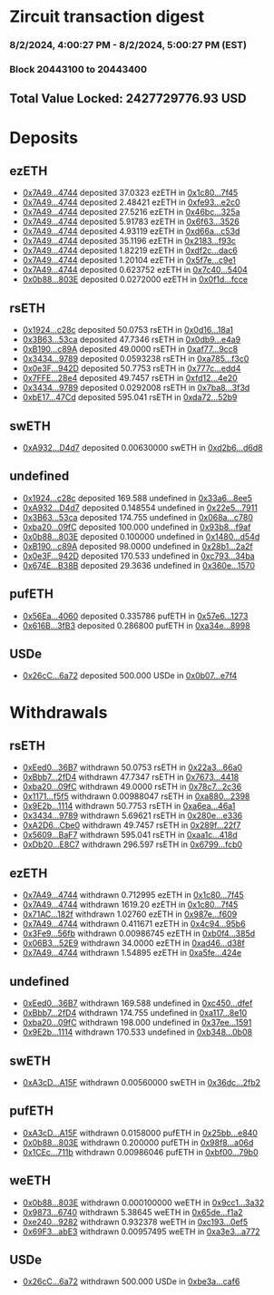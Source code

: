 # Zircuit transaction digest
### 8/2/2024, 4:00:27 PM - 8/2/2024, 5:00:27 PM (EST)
### Block 20443100 to 20443400

## Total Value Locked: 2427729776.93 USD

# Deposits
## ezETH
- [0x7A49...4744](https://etherscan.io/address/0x7A493Be5c2ce014cD049Bf178a1ac0Db1B434744) deposited 37.0323 ezETH in [0x1c80...7f45](https://etherscan.io/tx/0x7A493Be5c2ce014cD049Bf178a1ac0Db1B434744)
- [0x7A49...4744](https://etherscan.io/address/0x7A493Be5c2ce014cD049Bf178a1ac0Db1B434744) deposited 2.48421 ezETH in [0xfe93...e2c0](https://etherscan.io/tx/0x7A493Be5c2ce014cD049Bf178a1ac0Db1B434744)
- [0x7A49...4744](https://etherscan.io/address/0x7A493Be5c2ce014cD049Bf178a1ac0Db1B434744) deposited 27.5216 ezETH in [0x46bc...325a](https://etherscan.io/tx/0x7A493Be5c2ce014cD049Bf178a1ac0Db1B434744)
- [0x7A49...4744](https://etherscan.io/address/0x7A493Be5c2ce014cD049Bf178a1ac0Db1B434744) deposited 5.91783 ezETH in [0x6f63...3526](https://etherscan.io/tx/0x7A493Be5c2ce014cD049Bf178a1ac0Db1B434744)
- [0x7A49...4744](https://etherscan.io/address/0x7A493Be5c2ce014cD049Bf178a1ac0Db1B434744) deposited 4.93119 ezETH in [0xd66a...c53d](https://etherscan.io/tx/0x7A493Be5c2ce014cD049Bf178a1ac0Db1B434744)
- [0x7A49...4744](https://etherscan.io/address/0x7A493Be5c2ce014cD049Bf178a1ac0Db1B434744) deposited 35.1196 ezETH in [0x2183...f93c](https://etherscan.io/tx/0x7A493Be5c2ce014cD049Bf178a1ac0Db1B434744)
- [0x7A49...4744](https://etherscan.io/address/0x7A493Be5c2ce014cD049Bf178a1ac0Db1B434744) deposited 1.82219 ezETH in [0xdf2c...dac6](https://etherscan.io/tx/0x7A493Be5c2ce014cD049Bf178a1ac0Db1B434744)
- [0x7A49...4744](https://etherscan.io/address/0x7A493Be5c2ce014cD049Bf178a1ac0Db1B434744) deposited 1.20104 ezETH in [0x5f7e...c9e1](https://etherscan.io/tx/0x7A493Be5c2ce014cD049Bf178a1ac0Db1B434744)
- [0x7A49...4744](https://etherscan.io/address/0x7A493Be5c2ce014cD049Bf178a1ac0Db1B434744) deposited 0.623752 ezETH in [0x7c40...5404](https://etherscan.io/tx/0x7A493Be5c2ce014cD049Bf178a1ac0Db1B434744)
- [0x0b88...803E](https://etherscan.io/address/0x0b88655229B3feA2800BDa70d5734C4f5B01803E) deposited 0.0272000 ezETH in [0x0f1d...fcce](https://etherscan.io/tx/0x0b88655229B3feA2800BDa70d5734C4f5B01803E)
## rsETH
- [0x1924...c28c](https://etherscan.io/address/0x1924f74123Fa4E683624983Bf9eA926c582Fc28c) deposited 50.0753 rsETH in [0x0d16...18a1](https://etherscan.io/tx/0x1924f74123Fa4E683624983Bf9eA926c582Fc28c)
- [0x3B63...53ca](https://etherscan.io/address/0x3B63d6E736c65583e6b42c5a87f861Bfde6953ca) deposited 47.7346 rsETH in [0x0db9...e4a9](https://etherscan.io/tx/0x3B63d6E736c65583e6b42c5a87f861Bfde6953ca)
- [0xB190...c89A](https://etherscan.io/address/0xB190095AD97c1f5EDB353eac9D54A33E136Cc89A) deposited 49.0000 rsETH in [0xaf77...9cc8](https://etherscan.io/tx/0xB190095AD97c1f5EDB353eac9D54A33E136Cc89A)
- [0x3434...9789](https://etherscan.io/address/0x34349c5569e7B846c3558961552D2202760A9789) deposited 0.0593238 rsETH in [0xa785...f3c0](https://etherscan.io/tx/0x34349c5569e7B846c3558961552D2202760A9789)
- [0x0e3F...942D](https://etherscan.io/address/0x0e3F61155046138dc9b981Ad7F4E59814BE3942D) deposited 50.7753 rsETH in [0x777c...edd4](https://etherscan.io/tx/0x0e3F61155046138dc9b981Ad7F4E59814BE3942D)
- [0x7FFE...28e4](https://etherscan.io/address/0x7FFE3642F22dA10Fae1cF405ad7Af335A07c28e4) deposited 49.7457 rsETH in [0xfd12...4e20](https://etherscan.io/tx/0x7FFE3642F22dA10Fae1cF405ad7Af335A07c28e4)
- [0x3434...9789](https://etherscan.io/address/0x34349c5569e7B846c3558961552D2202760A9789) deposited 0.0292008 rsETH in [0x7ba8...3f3d](https://etherscan.io/tx/0x34349c5569e7B846c3558961552D2202760A9789)
- [0xbE17...47Cd](https://etherscan.io/address/0xbE17641f00F2bAf80059D99498Dc1A1390E247Cd) deposited 595.041 rsETH in [0xda72...52b9](https://etherscan.io/tx/0xbE17641f00F2bAf80059D99498Dc1A1390E247Cd)
## swETH
- [0xA932...D4d7](https://etherscan.io/address/0xA93205ba7726F5B0Eb8d42fBeD2698c50B32D4d7) deposited 0.00630000 swETH in [0xd2b6...d6d8](https://etherscan.io/tx/0xA93205ba7726F5B0Eb8d42fBeD2698c50B32D4d7)
## undefined
- [0x1924...c28c](https://etherscan.io/address/0x1924f74123Fa4E683624983Bf9eA926c582Fc28c) deposited 169.588 undefined in [0x33a6...8ee5](https://etherscan.io/tx/0x1924f74123Fa4E683624983Bf9eA926c582Fc28c)
- [0xA932...D4d7](https://etherscan.io/address/0xA93205ba7726F5B0Eb8d42fBeD2698c50B32D4d7) deposited 0.148554 undefined in [0x22e5...7911](https://etherscan.io/tx/0xA93205ba7726F5B0Eb8d42fBeD2698c50B32D4d7)
- [0x3B63...53ca](https://etherscan.io/address/0x3B63d6E736c65583e6b42c5a87f861Bfde6953ca) deposited 174.755 undefined in [0x068a...c780](https://etherscan.io/tx/0x3B63d6E736c65583e6b42c5a87f861Bfde6953ca)
- [0xba20...09fC](https://etherscan.io/address/0xba208FF9c919F2Bdd6F2d6e2800b40B3AC7209fC) deposited 100.000 undefined in [0x93b8...f9af](https://etherscan.io/tx/0xba208FF9c919F2Bdd6F2d6e2800b40B3AC7209fC)
- [0x0b88...803E](https://etherscan.io/address/0x0b88655229B3feA2800BDa70d5734C4f5B01803E) deposited 0.100000 undefined in [0x1480...d54d](https://etherscan.io/tx/0x0b88655229B3feA2800BDa70d5734C4f5B01803E)
- [0xB190...c89A](https://etherscan.io/address/0xB190095AD97c1f5EDB353eac9D54A33E136Cc89A) deposited 98.0000 undefined in [0x28b1...2a2f](https://etherscan.io/tx/0xB190095AD97c1f5EDB353eac9D54A33E136Cc89A)
- [0x0e3F...942D](https://etherscan.io/address/0x0e3F61155046138dc9b981Ad7F4E59814BE3942D) deposited 170.533 undefined in [0xc793...34ba](https://etherscan.io/tx/0x0e3F61155046138dc9b981Ad7F4E59814BE3942D)
- [0x674E...B38B](https://etherscan.io/address/0x674E0313A14A7124C404e8a53245ce7bbc16B38B) deposited 29.3636 undefined in [0x360e...1570](https://etherscan.io/tx/0x674E0313A14A7124C404e8a53245ce7bbc16B38B)
## pufETH
- [0x56Ea...4060](https://etherscan.io/address/0x56Ea2518d5C17f81E19f897B6fF67A9490384060) deposited 0.335786 pufETH in [0x57e6...1273](https://etherscan.io/tx/0x56Ea2518d5C17f81E19f897B6fF67A9490384060)
- [0x616B...3fB3](https://etherscan.io/address/0x616BE2F7FC443ED91678Fb85C50d24C2F0713fB3) deposited 0.286800 pufETH in [0xa34e...8998](https://etherscan.io/tx/0x616BE2F7FC443ED91678Fb85C50d24C2F0713fB3)
## USDe
- [0x26cC...6a72](https://etherscan.io/address/0x26cCCc1a84c4279c05c48485A802712ADa8f6a72) deposited 500.000 USDe in [0x0b07...e7f4](https://etherscan.io/tx/0x26cCCc1a84c4279c05c48485A802712ADa8f6a72)
# Withdrawals
## rsETH
- [0xEed0...36B7](https://etherscan.io/address/0xEed09cc4ebF3Fa599eb9ffD7A280E7b944b436B7) withdrawn 50.0753 rsETH in [0x22a3...66a0](https://etherscan.io/tx/0xEed09cc4ebF3Fa599eb9ffD7A280E7b944b436B7)
- [0xBbb7...2fD4](https://etherscan.io/address/0xBbb7eDC2a8511fc8815f9e2C42160b33B8E32fD4) withdrawn 47.7347 rsETH in [0x7673...4418](https://etherscan.io/tx/0xBbb7eDC2a8511fc8815f9e2C42160b33B8E32fD4)
- [0xba20...09fC](https://etherscan.io/address/0xba208FF9c919F2Bdd6F2d6e2800b40B3AC7209fC) withdrawn 49.0000 rsETH in [0x78c7...2c36](https://etherscan.io/tx/0xba208FF9c919F2Bdd6F2d6e2800b40B3AC7209fC)
- [0x1171...f5f5](https://etherscan.io/address/0x117175dC3E7fDc917342fAe860827371f856f5f5) withdrawn 0.00988047 rsETH in [0xa880...2398](https://etherscan.io/tx/0x117175dC3E7fDc917342fAe860827371f856f5f5)
- [0x9E2b...1114](https://etherscan.io/address/0x9E2bA399bEBD28ebF48Bae66739fA87DacBB1114) withdrawn 50.7753 rsETH in [0xa6ea...46a1](https://etherscan.io/tx/0x9E2bA399bEBD28ebF48Bae66739fA87DacBB1114)
- [0x3434...9789](https://etherscan.io/address/0x34349c5569e7B846c3558961552D2202760A9789) withdrawn 5.69621 rsETH in [0x280e...e336](https://etherscan.io/tx/0x34349c5569e7B846c3558961552D2202760A9789)
- [0xA2D6...Cbe0](https://etherscan.io/address/0xA2D6DB7B72E32091E9AA6514A57F8Dc94971Cbe0) withdrawn 49.7457 rsETH in [0x289f...22f7](https://etherscan.io/tx/0xA2D6DB7B72E32091E9AA6514A57F8Dc94971Cbe0)
- [0x5609...BaF7](https://etherscan.io/address/0x56091a6221E26E09b7Ae33932C97AF4342CeBaF7) withdrawn 595.041 rsETH in [0xaa1c...418d](https://etherscan.io/tx/0x56091a6221E26E09b7Ae33932C97AF4342CeBaF7)
- [0xDb20...E8C7](https://etherscan.io/address/0xDb2022BE9593B7CF990D7a58da9286043F98E8C7) withdrawn 296.597 rsETH in [0x6799...fcb0](https://etherscan.io/tx/0xDb2022BE9593B7CF990D7a58da9286043F98E8C7)
## ezETH
- [0x7A49...4744](https://etherscan.io/address/0x7A493Be5c2ce014cD049Bf178a1ac0Db1B434744) withdrawn 0.712995 ezETH in [0x1c80...7f45](https://etherscan.io/tx/0x7A493Be5c2ce014cD049Bf178a1ac0Db1B434744)
- [0x7A49...4744](https://etherscan.io/address/0x7A493Be5c2ce014cD049Bf178a1ac0Db1B434744) withdrawn 1619.20 ezETH in [0x1c80...7f45](https://etherscan.io/tx/0x7A493Be5c2ce014cD049Bf178a1ac0Db1B434744)
- [0x71AC...182f](https://etherscan.io/address/0x71ACfbCe74C5f49f8791EEb878fde33F9073182f) withdrawn 1.02760 ezETH in [0x987e...f609](https://etherscan.io/tx/0x71ACfbCe74C5f49f8791EEb878fde33F9073182f)
- [0x7A49...4744](https://etherscan.io/address/0x7A493Be5c2ce014cD049Bf178a1ac0Db1B434744) withdrawn 0.411671 ezETH in [0x4c94...95b6](https://etherscan.io/tx/0x7A493Be5c2ce014cD049Bf178a1ac0Db1B434744)
- [0x3Fe9...56fb](https://etherscan.io/address/0x3Fe9ea5D24c015BC0Eb07dBEB7F961b63AAF56fb) withdrawn 0.00986745 ezETH in [0xb0f4...385d](https://etherscan.io/tx/0x3Fe9ea5D24c015BC0Eb07dBEB7F961b63AAF56fb)
- [0x06B3...52E9](https://etherscan.io/address/0x06B3ee4EB3f61D03F918E2942979E8333d5b52E9) withdrawn 34.0000 ezETH in [0xad46...d38f](https://etherscan.io/tx/0x06B3ee4EB3f61D03F918E2942979E8333d5b52E9)
- [0x7A49...4744](https://etherscan.io/address/0x7A493Be5c2ce014cD049Bf178a1ac0Db1B434744) withdrawn 1.54895 ezETH in [0xa5fe...424e](https://etherscan.io/tx/0x7A493Be5c2ce014cD049Bf178a1ac0Db1B434744)
## undefined
- [0xEed0...36B7](https://etherscan.io/address/0xEed09cc4ebF3Fa599eb9ffD7A280E7b944b436B7) withdrawn 169.588 undefined in [0xc450...dfef](https://etherscan.io/tx/0xEed09cc4ebF3Fa599eb9ffD7A280E7b944b436B7)
- [0xBbb7...2fD4](https://etherscan.io/address/0xBbb7eDC2a8511fc8815f9e2C42160b33B8E32fD4) withdrawn 174.755 undefined in [0xa117...8e10](https://etherscan.io/tx/0xBbb7eDC2a8511fc8815f9e2C42160b33B8E32fD4)
- [0xba20...09fC](https://etherscan.io/address/0xba208FF9c919F2Bdd6F2d6e2800b40B3AC7209fC) withdrawn 198.000 undefined in [0x37ee...1591](https://etherscan.io/tx/0xba208FF9c919F2Bdd6F2d6e2800b40B3AC7209fC)
- [0x9E2b...1114](https://etherscan.io/address/0x9E2bA399bEBD28ebF48Bae66739fA87DacBB1114) withdrawn 170.533 undefined in [0xb348...0b08](https://etherscan.io/tx/0x9E2bA399bEBD28ebF48Bae66739fA87DacBB1114)
## swETH
- [0xA3cD...A15F](https://etherscan.io/address/0xA3cDe5929F5B9F01A3E7aF376dE980765a2cA15F) withdrawn 0.00560000 swETH in [0x36dc...2fb2](https://etherscan.io/tx/0xA3cDe5929F5B9F01A3E7aF376dE980765a2cA15F)
## pufETH
- [0xA3cD...A15F](https://etherscan.io/address/0xA3cDe5929F5B9F01A3E7aF376dE980765a2cA15F) withdrawn 0.0158000 pufETH in [0x25bb...e840](https://etherscan.io/tx/0xA3cDe5929F5B9F01A3E7aF376dE980765a2cA15F)
- [0x0b88...803E](https://etherscan.io/address/0x0b88655229B3feA2800BDa70d5734C4f5B01803E) withdrawn 0.200000 pufETH in [0x98f8...a06d](https://etherscan.io/tx/0x0b88655229B3feA2800BDa70d5734C4f5B01803E)
- [0x1CEc...711b](https://etherscan.io/address/0x1CEc592E8A5608F3a5DCE6434f6A02246687711b) withdrawn 0.00986046 pufETH in [0xbf00...79b0](https://etherscan.io/tx/0x1CEc592E8A5608F3a5DCE6434f6A02246687711b)
## weETH
- [0x0b88...803E](https://etherscan.io/address/0x0b88655229B3feA2800BDa70d5734C4f5B01803E) withdrawn 0.000100000 weETH in [0x9cc1...3a32](https://etherscan.io/tx/0x0b88655229B3feA2800BDa70d5734C4f5B01803E)
- [0x9873...6740](https://etherscan.io/address/0x9873b4bDEfC0843a79F804De15640861D7886740) withdrawn 5.38645 weETH in [0x65de...f1a2](https://etherscan.io/tx/0x9873b4bDEfC0843a79F804De15640861D7886740)
- [0xe240...9282](https://etherscan.io/address/0xe240eA039C2dC4d07B41a8f7D7396eA4cFb69282) withdrawn 0.932378 weETH in [0xc193...0ef5](https://etherscan.io/tx/0xe240eA039C2dC4d07B41a8f7D7396eA4cFb69282)
- [0x69F3...abE3](https://etherscan.io/address/0x69F3516BD83B2570928A3b325662eF9aF542abE3) withdrawn 0.00957495 weETH in [0xa3e3...a772](https://etherscan.io/tx/0x69F3516BD83B2570928A3b325662eF9aF542abE3)
## USDe
- [0x26cC...6a72](https://etherscan.io/address/0x26cCCc1a84c4279c05c48485A802712ADa8f6a72) withdrawn 500.000 USDe in [0xbe3a...caf6](https://etherscan.io/tx/0x26cCCc1a84c4279c05c48485A802712ADa8f6a72)
